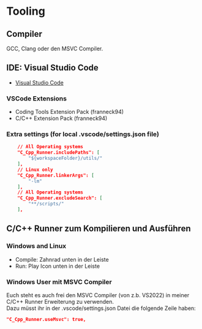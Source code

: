 # Tooling

## Compiler

GCC, Clang oder den MSVC Compiler.  

## IDE: Visual Studio Code

- [Visual Studio Code](https://code.visualstudio.com/)

### VSCode Extensions

- Coding Tools Extension Pack (franneck94)
- C/C++ Extension Pack (franneck94)

### Extra settings (for local .vscode/settings.json file)

```json
    // All Operating systems
    "C_Cpp_Runner.includePaths": [
        "${workspaceFolder}/utils/"
    ],
    // Linux only
    "C_Cpp_Runner.linkerArgs": [
        "-lm"
    ],
    // All Operating systems
    "C_Cpp_Runner.excludeSearch": [
        "**/scripts/"
    ],
```

## C/C++ Runner zum Kompilieren und Ausführen

### Windows and Linux

- Compile: Zahnrad unten in der Leiste
- Run: Play Icon unten in der Leiste

### Windows User mit MSVC Compiler

Euch steht es auch frei den MSVC Compiler (von z.b. VS2022) in meiner C/C++ Runner Erweiterung zu verwenden.  
Dazu müsst ihr in der .vscode/settings.json Datei die folgende Zeile haben:

```json
"C_Cpp_Runner.useMsvc": true,
```
